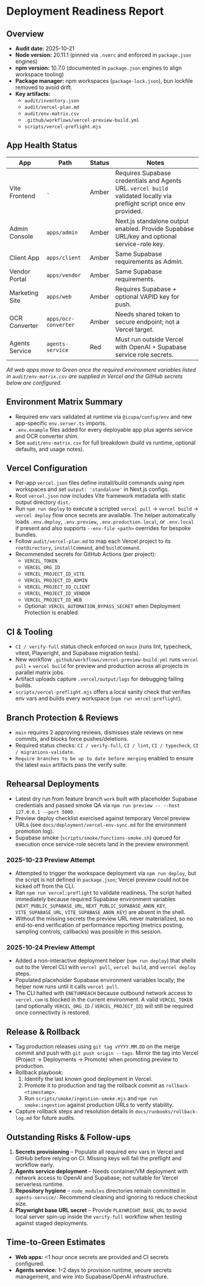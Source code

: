 # Deployment Readiness Report

## Overview
- **Audit date:** 2025-10-21
- **Node version:** 20.11.1 (pinned via `.nvmrc` and enforced in `package.json` engines)
- **npm version:** 10.7.0 (documented in `package.json` engines to align workspace tooling)
- **Package manager:** npm workspaces (`package-lock.json`), bun lockfile removed to avoid drift.
- **Key artifacts:**
  - `audit/inventory.json`
  - `audit/vercel-plan.md`
  - `audit/env-matrix.csv`
  - `.github/workflows/vercel-preview-build.yml`
  - `scripts/vercel-preflight.mjs`

## App Health Status
| App | Path | Status | Notes |
| --- | --- | --- | --- |
| Vite Frontend | `.` | Amber | Requires Supabase credentials and Agents URL. `vercel build` validated locally via preflight script once env provided. |
| Admin Console | `apps/admin` | Amber | Next.js standalone output enabled. Provide Supabase URL/key and optional service-role key. |
| Client App | `apps/client` | Amber | Same Supabase requirements as Admin. |
| Vendor Portal | `apps/vendor` | Amber | Same Supabase requirements. |
| Marketing Site | `apps/web` | Amber | Requires Supabase + optional VAPID key for push. |
| OCR Converter | `apps/ocr-converter` | Amber | Needs shared token to secure endpoint; not a Vercel target. |
| Agents Service | `agents-service` | Red | Must run outside Vercel with OpenAI + Supabase service role secrets. |

_All web apps move to Green once the required environment variables listed in `audit/env-matrix.csv` are supplied in Vercel and the GitHub secrets below are configured._

## Environment Matrix Summary
- Required env vars validated at runtime via `@icupa/config/env` and new app-specific `env.server.ts` imports.
- `.env.example` files added for every deployable app plus agents service and OCR converter shim.
- See `audit/env-matrix.csv` for full breakdown (build vs runtime, optional defaults, and usage notes).

## Vercel Configuration
- Per-app `vercel.json` files define install/build commands using npm workspaces and set `output: 'standalone'` in Next.js configs.
- Root `vercel.json` now includes Vite framework metadata with static output directory `dist`.
- Run `npm run deploy` to execute a scripted `vercel pull` → `vercel build` → `vercel deploy` flow once secrets are available. The helper automatically loads `.env.deploy`, `.env.preview`, `.env.production.local`, or `.env.local` if present and also supports `--env-file <path>` overrides for bespoke bundles.
- Follow `audit/vercel-plan.md` to map each Vercel project to its `rootDirectory`, `installCommand`, and `buildCommand`.
- Recommended secrets for GitHub Actions (per project):
  - `VERCEL_TOKEN`
  - `VERCEL_ORG_ID`
  - `VERCEL_PROJECT_ID_VITE`
  - `VERCEL_PROJECT_ID_ADMIN`
  - `VERCEL_PROJECT_ID_CLIENT`
  - `VERCEL_PROJECT_ID_VENDOR`
  - `VERCEL_PROJECT_ID_WEB`
  - Optional: `VERCEL_AUTOMATION_BYPASS_SECRET` when Deployment Protection is enabled.

## CI & Tooling
- `CI / verify-full` status check enforced on `main` (runs lint, typecheck, vitest, Playwright, and Supabase migration tests).
- New workflow `.github/workflows/vercel-preview-build.yml` runs `vercel pull` + `vercel build` for preview and production across all projects in parallel matrix jobs.
- Artifact uploads capture `.vercel/output/logs` for debugging failing builds.
- `scripts/vercel-preflight.mjs` offers a local sanity check that verifies env vars and builds every workspace (`npm run vercel:preflight`).

## Branch Protection & Reviews
- `main` requires 2 approving reviews, dismisses stale reviews on new commits, and blocks force pushes/deletions.
- Required status checks: `CI / verify-full`, `CI / lint`, `CI / typecheck`, `CI / migrations-validate`.
- `Require branches to be up to date before merging` enabled to ensure the latest `main` artifacts pass the verify suite.

## Rehearsal Deployments
- Latest dry run from feature branch `work` built with placeholder Supabase credentials and passed smoke QA via `npm run preview -- --host 127.0.0.1 --port 5000`.
- Preview deploy checklist exercised against temporary Vercel preview URLs (see `docs/deployment/vercel-env-sync.md` for the environment promotion log).
- Supabase smoke (`scripts/smoke/functions-smoke.sh`) queued for execution once service-role secrets land in the preview environment.

### 2025-10-23 Preview Attempt
- Attempted to trigger the workspace deployment via `npm run deploy`, but the script is not defined in `package.json`; Vercel preview could not be kicked off from the CLI.
- Ran `npm run vercel:preflight` to validate readiness. The script halted immediately because required Supabase environment variables (`NEXT_PUBLIC_SUPABASE_URL`, `NEXT_PUBLIC_SUPABASE_ANON_KEY`, `VITE_SUPABASE_URL`, `VITE_SUPABASE_ANON_KEY`) are absent in the shell.
- Without the missing secrets the preview URL never materialized, so no end-to-end verification of performance reporting (metrics posting, sampling controls, callbacks) was possible in this session.

### 2025-10-24 Preview Attempt
- Added a non-interactive deployment helper (`npm run deploy`) that shells out to the Vercel CLI with `vercel pull`, `vercel build`, and `vercel deploy` steps.
- Populated placeholder Supabase environment variables locally; the helper now runs until it calls `vercel pull`.
- The CLI halted with `ENETUNREACH` because outbound network access to `vercel.com` is blocked in the current environment. A valid `VERCEL_TOKEN` (and optionally `VERCEL_ORG_ID` / `VERCEL_PROJECT_ID`) will still be required once connectivity is restored.

## Release & Rollback
- Tag production releases using `git tag vYYYY.MM.DD` on the merge commit and push with `git push origin --tags`. Mirror the tag into Vercel (Project → Deployments → Promote) when promoting preview to production.
- Rollback playbook:
  1. Identify the last known good deployment in Vercel.
  2. Promote it to production and tag the rollback commit as `rollback-<timestamp>`.
  3. Run `scripts/smoke/ingestion-smoke.mjs` and `npm run smoke:ingestion` against production URLs to verify stability.
- Capture rollback steps and resolution details in `docs/runbooks/rollback-log.md` for future audits.

## Outstanding Risks & Follow-ups
1. **Secrets provisioning** – Populate all required env vars in Vercel and GitHub before relying on CI. Missing keys will fail the preflight and workflow early.
2. **Agents service deployment** – Needs container/VM deployment with network access to OpenAI and Supabase; not suitable for Vercel serverless runtime.
3. **Repository hygiene** – `node_modules` directories remain committed in `agents-service/`. Recommend cleaning and ignoring to reduce checkout size.
4. **Playwright base URL secret** – Provide `PLAYWRIGHT_BASE_URL` to avoid local server spin-up inside the `verify-full` workflow when testing against staged deployments.

## Time-to-Green Estimates
- **Web apps:** <1 hour once secrets are provided and CI secrets configured.
- **Agents service:** 1–2 days to provision runtime, secure secrets management, and wire into Supabase/OpenAI infrastructure.
